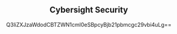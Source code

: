 <div align="center">

## Cybersight Security

Q3liZXJzaWdodCBTZWN1cml0eSBpcyBjb21pbmcgc29vbi4uLg==

</div>
